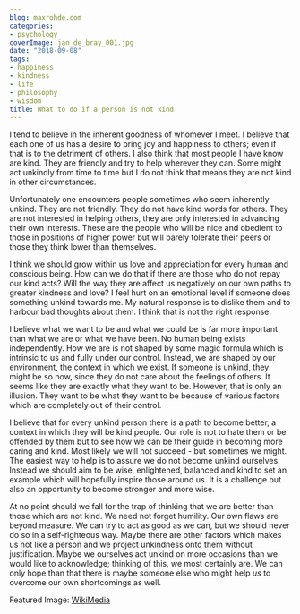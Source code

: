 ```yaml
---
blog: maxrohde.com
categories:
- psychology
coverImage: jan_de_bray_001.jpg
date: "2018-09-08"
tags:
- happiness
- kindness
- life
- philosophy
- wisdom
title: What to do if a person is not kind
---
```


I tend to believe in the inherent goodness of whomever I meet. I believe that each one of us has a desire to bring joy and happiness to others; even if that is to the detriment of others. I also think that most people I have know are kind. They are friendly and try to help wherever they can. Some might act unkindly from time to time but I do not think that means they are not kind in other circumstances.

Unfortunately one encounters people sometimes who seem inherently unkind. They are not friendly. They do not have kind words for others. They are not interested in helping others, they are only interested in advancing their own interests. These are the people who will be nice and obedient to those in positions of higher power but will barely tolerate their peers or those they think lower than themselves.

I think we should grow within us love and appreciation for every human and conscious being. How can we do that if there are those who do not repay our kind acts? Will the way they are affect us negatively on our own paths to greater kindness and love? I feel hurt on an emotional level if someone does something unkind towards me. My natural response is to dislike them and to harbour bad thoughts about them. I think that is not the right response.

I believe what we want to be and what we could be is far more important than what we are or what we have been. No human being exists independently. How we are is not shaped by some magic formula which is intrinsic to us and fully under our control. Instead, we are shaped by our environment, the context in which we exist. If someone is unkind, they might be so now, since they do not care about the feelings of others. It seems like they are exactly what they want to be. However, that is only an illusion. They want to be what they want to be because of various factors which are completely out of their control.

I believe that for every unkind person there is a path to become better, a context in which they will be kind people. Our role is not to hate them or be offended by them but to see how we can be their guide in becoming more caring and kind. Most likely we will not succeed - but sometimes we might. The easiest way to help is to assure we do not become unkind ourselves. Instead we should aim to be wise, enlightened, balanced and kind to set an example which will hopefully inspire those around us. It is a challenge but also an opportunity to become stronger and more wise.

At no point should we fall for the trap of thinking that we are better than those which are not kind. We need not forget humility. Our own flaws are beyond measure. We can try to act as good as we can, but we should never do so in a self-righteous way. Maybe there are other factors which makes us not like a person and we project unkindness onto them without justification. Maybe we ourselves act unkind on more occasions than we would like to acknowledge; thinking of this, we most certainly are. We can only hope than that there is maybe someone else who might help _us_ to overcome our own shortcomings as well.

Featured Image: [WikiMedia](https://commons.wikimedia.org/wiki/File:Jan_de_Bray_001.jpg)

